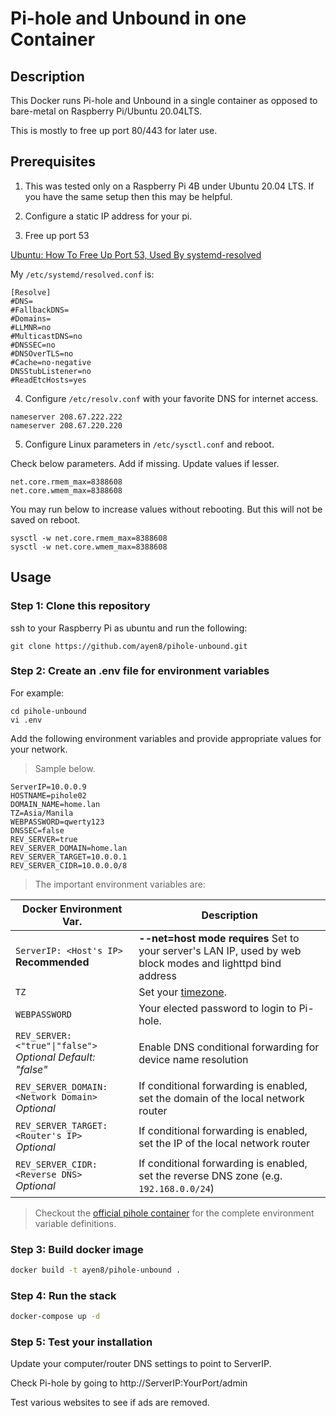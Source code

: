# Pi-hole and Unbound in one Container


## Description

This Docker runs Pi-hole and Unbound in a single container as opposed to bare-metal on Raspberry Pi/Ubuntu 20.04LTS.

This is mostly to free up port 80/443 for later use.


## Prerequisites

1. This was tested only on a Raspberry Pi 4B under Ubuntu 20.04 LTS. If you have the same setup then this may be helpful.

2. Configure a static IP address for your pi.

3. Free up port 53

[Ubuntu: How To Free Up Port 53, Used By systemd-resolved](https://www.linuxuprising.com/2020/07/ubuntu-how-to-free-up-port-53-used-by.html)

My `/etc/systemd/resolved.conf` is:

```
[Resolve]
#DNS=
#FallbackDNS=
#Domains=
#LLMNR=no
#MulticastDNS=no
#DNSSEC=no
#DNSOverTLS=no
#Cache=no-negative
DNSStubListener=no
#ReadEtcHosts=yes
```

4. Configure `/etc/resolv.conf` with your favorite DNS for internet access.

```
nameserver 208.67.222.222
nameserver 208.67.220.220
```

5. Configure Linux parameters in `/etc/sysctl.conf` and reboot.

Check below parameters. Add if missing. Update values if lesser.

```
net.core.rmem_max=8388608
net.core.wmem_max=8388608
```

You may run below to increase values without rebooting. But this will not be saved on reboot.

```
sysctl -w net.core.rmem_max=8388608  
sysctl -w net.core.wmem_max=8388608
```


## Usage


### Step 1: Clone this repository

ssh to your Raspberry Pi as ubuntu and run the following:

    git clone https://github.com/ayen8/pihole-unbound.git


### Step 2: Create an .env file for environment variables

For example:

    cd pihole-unbound
    vi .env


Add the following environment variables and provide appropriate values for your network.

> Sample below. 

```
ServerIP=10.0.0.9
HOSTNAME=pihole02
DOMAIN_NAME=home.lan
TZ=Asia/Manila
WEBPASSWORD=qwerty123
DNSSEC=false
REV_SERVER=true
REV_SERVER_DOMAIN=home.lan
REV_SERVER_TARGET=10.0.0.1
REV_SERVER_CIDR=10.0.0.0/8
```

> The important environment variables are:

| Docker Environment Var. | Description |
| ----------------------- | ----------- |
| `ServerIP: <Host's IP>`<br/> **Recommended** | **--net=host mode requires** Set to your server's LAN IP, used by web block modes and lighttpd bind address
| `TZ`<br/> | Set your [timezone](https://en.wikipedia.org/wiki/List_of_tz_database_time_zones).
| `WEBPASSWORD`<br/> | Your elected password to login to Pi-hole.
| `REV_SERVER: <"true"\|"false">`<br/> *Optional* *Default: "false"* | Enable DNS conditional forwarding for device name resolution
| `REV_SERVER_DOMAIN: <Network Domain>`<br/> *Optional* | If conditional forwarding is enabled, set the domain of the local network router
| `REV_SERVER_TARGET: <Router's IP>`<br/> *Optional* | If conditional forwarding is enabled, set the IP of the local network router
| `REV_SERVER_CIDR: <Reverse DNS>`<br/> *Optional* | If conditional forwarding is enabled, set the reverse DNS zone (e.g. `192.168.0.0/24`)


> Checkout the [official pihole container](https://github.com/pi-hole/docker-pi-hole/) for the complete environment variable definitions.


### Step 3: Build docker image

```bash
docker build -t ayen8/pihole-unbound .
```


### Step 4: Run the stack

```bash
docker-compose up -d
```


### Step 5: Test your installation

Update your computer/router DNS settings to point to ServerIP.

Check Pi-hole by going to http://ServerIP:YourPort/admin

Test various websites to see if ads are removed.

